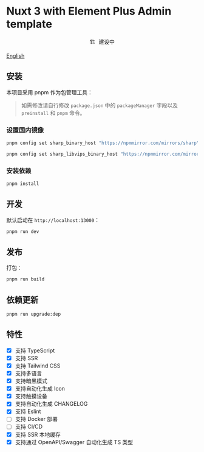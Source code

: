 # Nuxt 3 with Element Plus Admin template

<pre align="center">
🏗 建设中
</pre>

[English](https://github.com/NI-Web-Infra-Team/nuxt-element-plus-admin/blob/main/README.md)

## 安装

本项目采用 pnpm 作为包管理工具：

> 如需修改请自行修改 `package.json` 中的 `packageManager` 字段以及 `preinstall` 和 `pnpm` 命令。

### 设置国内镜像

```bash
pnpm config set sharp_binary_host "https://npmmirror.com/mirrors/sharp"

pnpm config set sharp_libvips_binary_host "https://npmmirror.com/mirrors/sharp-libvips"
```

### 安装依赖

```bash
pnpm install
```

## 开发

默认启动在 `http://localhost:13000`：

```bash
pnpm run dev
```

## 发布

打包：

```bash
pnpm run build
```

## 依赖更新

```bash
pnpm run upgrade:dep
```

## 特性

- [x] 支持 TypeScript
- [x] 支持 SSR
- [x] 支持 Tailwind CSS
- [x] 支持多语言
- [x] 支持暗黑模式
- [x] 支持自动化生成 Icon
- [x] 支持触摸设备
- [x] 支持自动化生成 CHANGELOG
- [x] 支持 Eslint
- [ ] 支持 Docker 部署
- [ ] 支持 CI/CD
- [x] 支持 SSR 本地缓存
- [x] 支持通过 OpenAPI/Swagger 自动化生成 TS 类型
